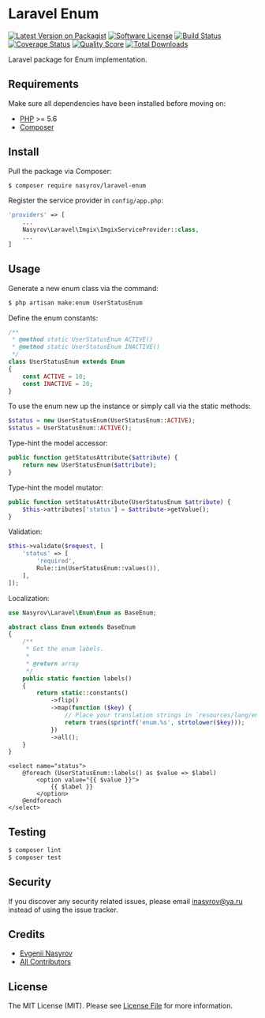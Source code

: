 # Laravel Enum

[![Latest Version on Packagist][ico-version]][link-packagist]
[![Software License][ico-license]](LICENSE.md)
[![Build Status][ico-travis]][link-travis]
[![Coverage Status][ico-scrutinizer]][link-scrutinizer]
[![Quality Score][ico-code-quality]][link-code-quality]
[![Total Downloads][ico-downloads]][link-downloads]

Laravel package for Enum implementation.

## Requirements

Make sure all dependencies have been installed before moving on:

* [PHP](http://php.net/manual/en/install.php) >= 5.6
* [Composer](https://getcomposer.org/download/)

## Install

Pull the package via Composer:

``` bash
$ composer require nasyrov/laravel-enum
```

Register the service provider in `config/app.php`:

``` php
'providers' => [
    ...
    Nasyrov\Laravel\Imgix\ImgixServiceProvider::class,
    ...
]
```

## Usage

Generate a new enum class via the command:

``` bash
$ php artisan make:enum UserStatusEnum
```

Define the enum constants:

``` php
/**
 * @method static UserStatusEnum ACTIVE()
 * @method static UserStatusEnum INACTIVE()
 */
class UserStatusEnum extends Enum
{
    const ACTIVE = 10;
    const INACTIVE = 20;
}
```

To use the enum new up the instance or simply call via the static methods:

``` php
$status = new UserStatusEnum(UserStatusEnum::ACTIVE);
$status = UserStatusEnum::ACTIVE();
```

Type-hint the model accessor:

``` php
public function getStatusAttribute($attribute) {
    return new UserStatusEnum($attribute);
}
```

Type-hint the model mutator:

``` php
public function setStatusAttribute(UserStatusEnum $attribute) {
    $this->attributes['status'] = $attribute->getValue();
}
```

Validation:

``` php
$this->validate($request, [
    'status' => [
        'required',
        Rule::in(UserStatusEnum::values()),
    ],
]);
```

Localization:

``` php
use Nasyrov\Laravel\Enum\Enum as BaseEnum;

abstract class Enum extends BaseEnum
{
    /**
     * Get the enum labels.
     *
     * @return array
     */
    public static function labels()
    {
        return static::constants()
            ->flip()
            ->map(function ($key) {
                // Place your translation strings in `resources/lang/en/enum.php`
                return trans(sprintf('enum.%s', strtolower($key)));
            })
            ->all();
    }
}
```

``` blade
<select name="status">
    @foreach (UserStatusEnum::labels() as $value => $label)
        <option value="{{ $value }}">
            {{ $label }}
        </option>
    @endforeach
</select>
```

## Testing

``` bash
$ composer lint
$ composer test
```

## Security

If you discover any security related issues, please email inasyrov@ya.ru instead of using the issue tracker.

## Credits

- [Evgenii Nasyrov][link-author]
- [All Contributors][link-contributors]

## License

The MIT License (MIT). Please see [License File](LICENSE.md) for more information.

[ico-version]: https://img.shields.io/packagist/v/nasyrov/laravel-enum.svg?style=flat-square
[ico-license]: https://img.shields.io/badge/license-MIT-brightgreen.svg?style=flat-square
[ico-travis]: https://img.shields.io/travis/nasyrov/laravel-enum/master.svg?style=flat-square
[ico-scrutinizer]: https://img.shields.io/scrutinizer/coverage/g/nasyrov/laravel-enum.svg?style=flat-square
[ico-code-quality]: https://img.shields.io/scrutinizer/g/nasyrov/laravel-enum.svg?style=flat-square
[ico-downloads]: https://img.shields.io/packagist/dt/nasyrov/laravel-enum.svg?style=flat-square

[link-packagist]: https://packagist.org/packages/nasyrov/laravel-enum
[link-travis]: https://travis-ci.org/nasyrov/laravel-enum
[link-scrutinizer]: https://scrutinizer-ci.com/g/nasyrov/laravel-enum/code-structure
[link-code-quality]: https://scrutinizer-ci.com/g/nasyrov/laravel-enum
[link-downloads]: https://packagist.org/packages/nasyrov/laravel-enum
[link-author]: https://github.com/nasyrov
[link-contributors]: ../../contributors
